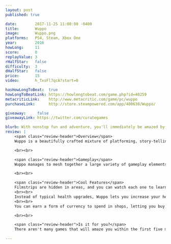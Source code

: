 ```yaml
---
layout: post
published: true

date:        2017-11-25 11:00:00 -0400
title:       Wuppo
image:       Wuppo.png
platforms:   PS4, Steam, Xbox One
year:        2016
howLong:     11
score:       8
replayValue: 3
rHalfStar:   false
difficulty:  3
dHalfStar:   false
price:       15
video:       h_TxsFl7qcA?start=0

hasHowLongToBeat:  true
howLongToBeatLink: https://howlongtobeat.com/game.php?id=40259
metacriticLink:    http://www.metacritic.com/game/pc/wuppo
purchaseLink:      http://store.steampowered.com/app/400630/Wuppo/

giveaway:     false
giveawayLink: https://twitter.com/curategames

blurb: With nonstop fun and adventure, you'll immediately be amazed by what Wuppo has to offer.
review: |
    <span class="review-header">Overview</span>
    Wuppo is a beautifully crafted mixture of platforming, story-telling, exploration, and a bunch of other elements that you wouldn't think fit together. You begin your story as a young, lazy Wum -- the primary species of the world -- who gets kicked out of the Wumhouse and must explore the world in search of a new home. Throughout your journey, you'll come across numerous characters, each with their own playful, unique personality. You need to talk to these characters to advance your journey, helping to solve problems or trying to find out where you can get a new home. Conversations have multiple tracks they can take depending on your responses, and it's worthwhile to try out each one -- they're funny and clever and sometimes you'll get a nice reward. To reach these characters, you need to traverse various areas around the world, with each one carefully themed and wonderfully laid out. No two areas are remotely the same, and yet the world feels and  flows naturally. The game has an endearing, child-like look to it that works its way into the story, making for some funny moments and allowing for perfectly fitting sound effects and a delightful soundtrack.

    <br><br>

    <span class="review-header">Gameplay</span>
    Wuppo manages to mesh together a large variety of gameplay elements in an ingenious manner, with never a dull moment. You'll be constantly travelling the world, exploring each crevice of every area, trying to kill enemies, find secrets, and pick up items. The game has many platforming elements in it, although by no means is it purely a platformer. You'll run around, hopping on platforms and performing double jumps, but this is mostly a method of transportation. The main features of the game are finding new objectives to take on by talking to the countless characters in the world and seeing what's going on. You'll take on primary objectives and side objectives of all sorts, like cleaning dust out of the Wumhouse, culminating in a boss fight, or helping out the underground Wum city. There are just under 20 boss fights in the game, some hidden and some part of the story, each of which provide a nice challenge and are evenly spaced throughout your adventure. These are bigger, longer fights than the typical enemies you come across, and it's fun every time to see what new ideas are implemented. Wuppo incorporates some puzzle elements in some of its objectives, too. These puzzles are never too complicated, but they're all distinct and add fun twists here and there. There are even more gameplay elements you'll discover as you play, giving you  many distractions to seek out and explore.

    <br><br>

    <span class="review-header">Cool Features</span>
    Filmstrips are hidden in areas, and you can watch each one to learn more about the lore of the world or just have a laugh. Collecting these filmstrips will give you rewards and an incentive to explore.
    <br><br>
    Instead of typical health upgrades, Wuppo lets you increase your health by increasing your "happiness", which can be done by completing side quests, defeating bosses, picking good dialogue, and in a few other ways. These health upgrades come in handy when fighting some of the tougher bosses.
    <br><br>
    You can earn a form of currency to spend in shops, letting you buy healing items, upgrades for your gumgumgun, or some funny hats. You can earn money by completing side quests, killing enemies, or selling off some items you don't need.

    <br><br>

    <span class="review-header">Is it for you?</span>
    There aren't many games that will amaze you within the first five minutes, but Wuppo manages to do just that. Right from the start it's easy to fall in love with the game. You can immediately tell that the developers put a lot of thought and care into every aspect of the game. The art may look simplistic, but it is endearing, grows on you quickly, and works great with the sound effects. There are so many different aspects to the game that there's something for everyone to enjoy. Whether you like exploring, meeting characters, or battling boss, Wuppo has it all. The world is bustling with activity, making sure you always have something to do or somewhere to explore. It's easy to recommend Wuppo for anyone.

---
```

